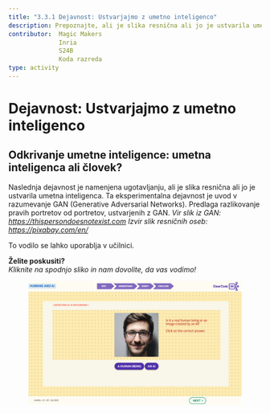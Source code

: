 ```yaml
---
title: "3.3.1 Dejavnost: Ustvarjajmo z umetno inteligenco"
description: Prepoznajte, ali je slika resnična ali jo je ustvarila umetna inteligenca.
contributor:  Magic Makers
              Inria
              S24B
              Koda razreda  
type: activity
---
```

# Dejavnost: Ustvarjajmo z umetno inteligenco
## Odkrivanje umetne inteligence: umetna inteligenca ali človek?

Naslednja dejavnost je namenjena ugotavljanju, ali je slika resnična ali jo je ustvarila umetna inteligenca. Ta eksperimentalna dejavnost je uvod v razumevanje GAN (Generative Adversarial Networks). Predlaga razlikovanje pravih portretov od portretov, ustvarjenih z GAN.
*Vir slik iz GAN: https://thispersondoesnotexist.com*
*Izvir slik resničnih oseb: https://pixabay.com/en/*

To vodilo se lahko uporablja v učilnici.

**Želite poskusiti?**  
_Kliknite na spodnjo sliko in nam dovolite, da vas vodimo!_

<a href="https://pixees.fr/classcodeiai/app/tuto3-ai4t/?lang=en" target="_blank"><figure>
  <img src="Images/Tuto-M3-HumanandAI-EN.png"/>
</figure></a>
